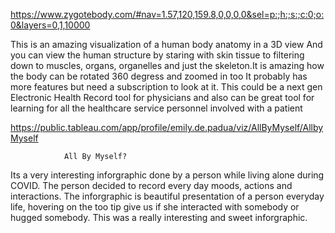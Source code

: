 https://www.zygotebody.com/#nav=1.57,120,159.8,0,0,0,0&sel=p:;h:;s:;c:0;o:0&layers=0,1,10000

This is an amazing visualization of a human body anatomy in a 3D view
And you can view the human structure by staring with skin tissue to 
filtering down to muscles, organs, organelles and just the skeleton.It is amazing how the body can be rotated 360 degress and zoomed in too
It probably has more features but need a subscription to look at it. This could be a next gen Electronic Health Record tool for physicians and also can be great tool for learning for all the healthcare service personnel involved with a patient 

https://public.tableau.com/app/profile/emily.de.padua/viz/AllByMyself/AllbyMyself

                All By Myself?

Its a very interesting inforgraphic done by a person while living alone during COVID. The person decided to record every day moods, actions and interactions. 
The inforgraphic is beautiful presentation of a person everyday life, hovering on the too tip give us if she interacted with somebody or hugged somebody. This was a really interesting and sweet inforgraphic.
